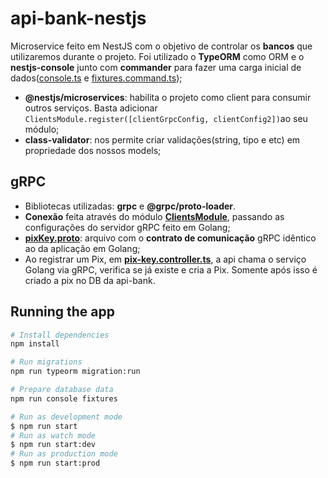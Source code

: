 # api-bank-nestjs
Microservice feito em NestJS com o objetivo de controlar os **bancos** que utilizaremos durante o projeto. 
Foi utilizado o **TypeORM** como ORM e o **nestjs-console** junto com **commander** para fazer uma carga inicial de dados([console.ts](https://github.com/VictorMagalhaesSales/microsservices-banks-parent/blob/master/api-bank-nestjs/src/console.ts) e [fixtures.command.ts](https://github.com/VictorMagalhaesSales/microsservices-banks-parent/blob/master/api-bank-nestjs/src/utils/fixtures/fixtures.command.ts));

- **@nestjs/microservices**: habilita o projeto como client para consumir outros serviços. Basta adicionar `ClientsModule.register([clientGrpcConfig, clientConfig2])`ao seu módulo;
- **class-validator**: nos permite criar validações(string, tipo e etc) em propriedade dos nossos models;

## gRPC
- Bibliotecas utilizadas: **grpc** e **@grpc/proto-loader**.
- **Conexão** feita através do módulo **[ClientsModule](https://github.com/VictorMagalhaesSales/microsservices-banks-parent/blob/master/api-bank-nestjs/src/app.module.ts)**, passando as configurações do servidor gRPC feito em Golang;
- **[pixKey.proto](https://github.com/VictorMagalhaesSales/microsservices-banks-parent/blob/master/api-bank-nestjs/src/modules/grpc/pixkey.proto)**: arquivo com o **contrato de comunicação** gRPC idêntico ao da aplicação em Golang;
- Ao registrar um Pix, em **[pix-key.controller.ts](https://github.com/VictorMagalhaesSales/microsservices-banks-parent/blob/master/api-bank-nestjs/src/controllers/pix-key.controller.ts)**, a api chama o serviço Golang via gRPC, verifica se já existe e cria a Pix. Somente após isso é criado a pix no DB da api-bank. 

## Running the app
```bash
# Install dependencies
npm install

# Run migrations
npm run typeorm migration:run

# Prepare database data
npm run console fixtures

# Run as development mode
$ npm run start
# Run as watch mode
$ npm run start:dev
# Run as production mode
$ npm run start:prod
```
